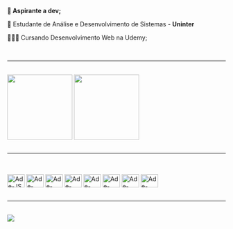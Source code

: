 <div>
  <p>💬<strong> Aspirante a dev; </strong></p>
  <p>📕 Estudante de Análise e Desenvolvimento de Sistemas - <strong>Uninter</strong></p>
  <p>👩🏻‍💻 Cursando Desenvolvimento Web na Udemy;</p>
</div>
<br><hr><br>
<div>
  <img align="center" height="150em" src="https://github-readme-stats.vercel.app/api?username=andersonbauermann&show_icons=true&theme=Dark&include_all_commits=true&count_private=true"/>
  <img align="center" height="150em" src="https://github-readme-stats.vercel.app/api/top-langs/?username=andersonbauermann&layout=compact&langs_count=7&theme=Dark"/>
</div>
<br><hr><br>
<div style="display: inline_block"><br>
  <img align="center" alt="Ade-JS" height="30" width="40" src="https://cdn.jsdelivr.net/gh/devicons/devicon/icons/javascript/javascript-original.svg">
  <!--<img align="center" alt="Ade-NodeJS" height="30" width="40" src="https://cdn.jsdelivr.net/gh/devicons/devicon/icons/nodejs/nodejs-original.svg">-->
  <img align="center" alt="Ade-Python" height="30" width="40" src="https://cdn.jsdelivr.net/gh/devicons/devicon/icons/python/python-original.svg">
  <!--<img align="center" alt="Ade-PHP" height="30" width="40" src="https://cdn.jsdelivr.net/gh/devicons/devicon/icons/php/php-original.svg">-->
  <img align="center" alt="Ade-VSCode" height="30" width="40" src="https://cdn.jsdelivr.net/gh/devicons/devicon/icons/vscode/vscode-original.svg">
  <img align="center" alt="Ade-HTML5" height="30" width="40" src="https://cdn.jsdelivr.net/gh/devicons/devicon/icons/html5/html5-original.svg">
  <img align="center" alt="Ade-CSS3" height="30" width="40" src="https://cdn.jsdelivr.net/gh/devicons/devicon/icons/css3/css3-original.svg">
  <img align="center" alt="Ade-Bootstrap" height="30" width="40" src="https://cdn.jsdelivr.net/gh/devicons/devicon/icons/bootstrap/bootstrap-original.svg">
  <img align="center" alt="Ade-GITHUB" height="30" width="40" src="https://cdn.jsdelivr.net/gh/devicons/devicon/icons/github/github-original.svg">
  <img align="center" alt="Ade-GIT" height="30" width="40" src="https://cdn.jsdelivr.net/gh/devicons/devicon/icons/git/git-original.svg">
  <!--<img align="center" alt="Ade-MySQL" height="30" width="40" src="https://cdn.jsdelivr.net/gh/devicons/devicon/icons/mysql/mysql-original.svg">-->
</div>
<br><hr><br>
  <div>
    <a href="https://www.linkedin.com/in/anderson-bauermann-feltes-60042b76/" target="_blank"><img src="https://img.shields.io/badge/-LinkedIn-%230077B5?style=for-the-        badge&logo=linkedin&logoColor=white" target="_blank"></a> 
  </div>

